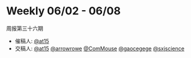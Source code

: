 # Weekly 06/02 - 06/08

周报第三十六期

- 催稿人:
  [@at15][at15]
- 交稿人:
  [@at15][at15]
  [@arrowrowe][mie]
  [@ComMouse][dou]
  [@gaocegege][gaocegege]
  [@sxjscience][sds]

[at15]: https://github.com/at15
[mie]: https://github.com/arrowrowe
[dou]: https://github.com/ComMouse
[gaocegege]: https://github.com/gaocegege
[sds]: https://github.com/sxjscience


